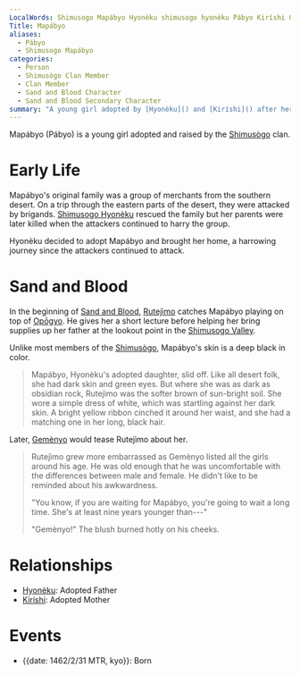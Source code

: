```yaml
---
LocalWords: Shimusogo Mapábyo Hyonèku shimusogo hyonèku Pábyo Kiríshi Gemènyo Rutejìmo Mapábyo's Opōgyo
Title: Mapábyo
aliases:
  - Pábyo
  - Shimusogo Mapábyo
categories:
  - Person
  - Shimusògo Clan Member
  - Clan Member
  - Sand and Blood Character
  - Sand and Blood Secondary Character
summary: "A young girl adopted by [Hyonèku]() and [Kiríshi]() after her family was killed."
---
```


Mapábyo (Pábyo) is a young girl adopted and raised by the [Shimusògo]() clan.

# Early Life

Mapábyo's original family was a group of merchants from the southern desert. On a trip through the eastern parts of the desert, they were attacked by brigands. [Shimusogo Hyonèku]() rescued the family but her parents were later killed when the attackers continued to harry the group.

Hyonèku decided to adopt Mapábyo and brought her home, a harrowing journey since the attackers continued to attack.

# Sand and Blood

In the beginning of [Sand and Blood](), [Rutejìmo]() catches Mapábyo playing on top of [Opōgyo](). He gives her a short lecture before helping her bring supplies up her father at the lookout point in the [Shimusogo Valley]().

Unlike most members of the [Shimusògo](), Mapábyo's skin is a deep black in color.

> Mapábyo, Hyonèku's adopted daughter, slid off. Like all desert folk, she had dark skin and green eyes. But where she was as dark as obsidian rock, Rutejìmo was the softer brown of sun-bright soil. She wore a simple dress of white, which was startling against her dark skin. A bright yellow ribbon cinched it around her waist, and she had a matching one in her long, black hair.

Later, [Gemènyo]() would tease Rutejìmo about her.

> Rutejìmo grew more embarrassed as Gemènyo listed all the girls around his age. He was old enough that he was uncomfortable with the differences between male and female. He didn't like to be reminded about his awkwardness.
>
> "You know, if you are waiting for Mapábyo, you're going to wait a long time. She's at least nine years younger than---"
> 
> "Gemènyo!" The blush burned hotly on his cheeks.

# Relationships

* [Hyonèku](): Adopted Father
* [Kiríshi](): Adopted Mother

# Events

* {{date: 1462/2/31 MTR, kyo}}: Born
